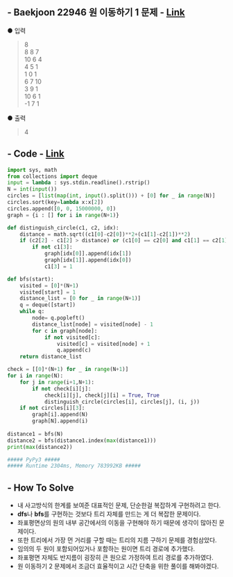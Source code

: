 ## - Baekjoon 22946 원 이동하기 1 문제 - [Link](https://www.acmicpc.net/problem/22946)
● 입력  
> 8  
8 8 7  
10 6 4  
4 5 1  
1 0 1  
6 7 10  
3 9 1  
10 6 1  
-1 7 1  

● 출력
> 4

## - Code - [Link](https://github.com/imtaesuu/AlgorithmPractice_with_Python/blob/main/Graph_Traversal/Baekjoon_22946/Baekjoon_22946.py)

```python
import sys, math
from collections import deque
input = lambda : sys.stdin.readline().rstrip()
N = int(input())
circles = [list(map(int, input().split())) + [0] for _ in range(N)]
circles.sort(key=lambda x:x[2])
circles.append([0, 0, 15000000, 0])
graph = {i : [] for i in range(N+1)}

def distinguish_circle(c1, c2, idx):
    distance = math.sqrt((c1[0]-c2[0])**2+(c1[1]-c2[1])**2)
    if (c2[2] - c1[2] > distance) or (c1[0] == c2[0] and c1[1] == c2[1]):
        if not c1[3]:
            graph[idx[0]].append(idx[1])
            graph[idx[1]].append(idx[0])
            c1[3] = 1

def bfs(start):
    visited = [0]*(N+1)
    visited[start] = 1
    distance_list = [0 for _ in range(N+1)]
    q = deque([start])
    while q:
        node= q.popleft()    
        distance_list[node] = visited[node] - 1
        for c in graph[node]:
            if not visited[c]:
                visited[c] = visited[node] + 1
                q.append(c)
    return distance_list

check = [[0]*(N+1) for _ in range(N+1)]
for i in range(N):
    for j in range(i+1,N+1):
        if not check[i][j]:
            check[i][j], check[j][i] = True, True
            distinguish_circle(circles[i], circles[j], (i, j))
    if not circles[i][3]:
        graph[i].append(N)
        graph[N].append(i)
            
distance1 = bfs(N)
distance2 = bfs(distance1.index(max(distance1)))
print(max(distance2))

##### PyPy3 #####
##### Runtime 2304ms, Memory 783992KB #####
```

## - **How To Solve**
- 내 사고방식의 한계를 보여준 대표적인 문제, 단순한걸 복잡하게 구현하려고 한다.
- **dfs**나 **bfs**를 구현하는 것보다 트리 자체를 만드는 게 더 복잡한 문제이다.
- 좌표평면상의 원의 내부 공간에서의 이동을 구현해야 하기 때문에 생각이 많아진 문제이다.
- 또한 트리에서 가장 먼 거리를 구할 때는 트리의 지름 구하기 문제를 경험삼았다.
- 임의의 두 원이 포함되어있거나 포함하는 원이면 트리 경로에 추가했다.
- 좌표평면 자체도 반지름이 굉장히 큰 원으로 가정하여 트리 경로를 추가하였다.
- 원 이동하기 2 문제에서 조금더 효율적이고 시간 단축을 위한 풀이를 해봐야겠다.